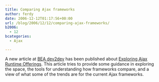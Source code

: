 ```yaml
---
title: Comparing Ajax frameworks
author: ferdy
date: 2006-12-12T01:17:56+00:00
url: /blog/2006/12/12/comparing-ajax-frameworks/
b2006:
  - 12
bcategories:
  - Ajax

---
```

A new article at [BEA dev2dev][1] has been published about [Exploring Ajax Runtime Offerings][2]. This article tries to provide some guidance in exploring the space, the tools for understanding how frameworks compare, and a view of what some of the trends are for the current Ajax frameworks.

 [1]: http://dev2dev.bea.com/
 [2]: http://dev2dev.bea.com/pub/a/2006/11/exploring-ajax.html